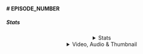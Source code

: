 ####  # __EPISODE_NUMBER__

##### Stats

<details align="center">
  <summary>Stats</summary>
  __EP_STATS__
</details>

<details align="center">
  <summary>Video, Audio & Thumbnail</summary>
    
    <video src="__VIDEO_PATH__" width="__WIDTH__" height="__HEIGHT__" controls />
    <audio src="__AUDIO_TRACK_1_PATH__" controls />
    <audio src="__AUDIO_TRACK_2_PATH__" controls />

</details>
